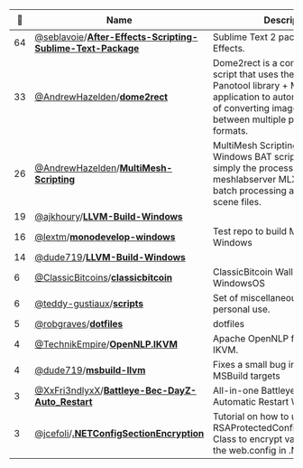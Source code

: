 |:star2: | Name | Description | 🌍|
|---|---|---|---|
|64|[@seblavoie](https://github.com/seblavoie)/[**After-Effects-Scripting-Sublime-Text-Package**](https://github.com/seblavoie/After-Effects-Scripting-Sublime-Text-Package)|Sublime Text 2 package for After Effects.||
|33|[@AndrewHazelden](https://github.com/AndrewHazelden)/[**dome2rect**](https://github.com/AndrewHazelden/dome2rect)|Dome2rect is a command line script that uses the open source Panotool library + MPRemap application to automate the process of converting image sequences between multiple panoramic formats.||
|26|[@AndrewHazelden](https://github.com/AndrewHazelden)/[**MultiMesh-Scripting**](https://github.com/AndrewHazelden/MultiMesh-Scripting)|MultiMesh Scripting is a set of Windows BAT scripts that help simply the process of running meshlabserver MLX scripts and batch processing a folder of 3D scene files.||
|19|[@ajkhoury](https://github.com/ajkhoury)/[**LLVM-Build-Windows**](https://github.com/ajkhoury/LLVM-Build-Windows)|||
|16|[@lextm](https://github.com/lextm)/[**monodevelop-windows**](https://github.com/lextm/monodevelop-windows)|Test repo to build MonoDevelop on Windows||
|14|[@dude719](https://github.com/dude719)/[**LLVM-Build-Windows**](https://github.com/dude719/LLVM-Build-Windows)|||
|6|[@ClassicBitcoins](https://github.com/ClassicBitcoins)/[**classicbitcoin**](https://github.com/ClassicBitcoins/classicbitcoin)|ClassicBitcoin Wallet Downloads for WindowsOS|[:arrow_upper_right:](https://bitclassic.info/download)|
|6|[@teddy-gustiaux](https://github.com/teddy-gustiaux)/[**scripts**](https://github.com/teddy-gustiaux/scripts)|Set of miscellaneous scripts for personal use.||
|5|[@robgraves](https://github.com/robgraves)/[**dotfiles**](https://github.com/robgraves/dotfiles)|dotfiles||
|4|[@TechnikEmpire](https://github.com/TechnikEmpire)/[**OpenNLP.IKVM**](https://github.com/TechnikEmpire/OpenNLP.IKVM)|Apache OpenNLP for .NET via IKVM.||
|4|[@dude719](https://github.com/dude719)/[**msbuild-llvm**](https://github.com/dude719/msbuild-llvm)|Fixes a small bug in the LLVM MSBuild targets||
|3|[@XxFri3ndlyxX](https://github.com/XxFri3ndlyxX)/[**Battleye-Bec-DayZ-Auto_Restart**](https://github.com/XxFri3ndlyxX/Battleye-Bec-DayZ-Auto_Restart)|All-in-one Battleye, Bec, DayZ Automatic Restart With Message.||
|3|[@jcefoli](https://github.com/jcefoli)/[**.NETConfigSectionEncryption**](https://github.com/jcefoli/.NETConfigSectionEncryption)|Tutorial on how to use the RSAProtectedConfigurationProvider Class to encrypt various sections of the web.config in .NET applications||

